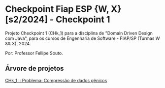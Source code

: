 # Checkpoint Fiap ESP {W, X} [s2/2024] - Checkpoint 1
Projeto Checkpoint 1 (CHk_1) para a disciplina de "Domain Driven Design com Java", para os cursos de Engenharia de Software - FIAP/SP (Turmas W && X), 2024. 

Por: Professor Fellipe Souto.

## Árvore de projetos
[CHk_1 :: Problema: Compressão de dados gênicos](PROBLEM.md)